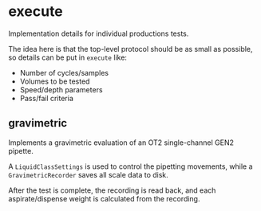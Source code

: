 # execute

Implementation details for individual productions tests.

The idea here is that the top-level protocol should be as small as possible, so details can be put in `execute` like:

- Number of cycles/samples
- Volumes to be tested
- Speed/depth parameters
- Pass/fail criteria

## gravimetric

Implements a gravimetric evaluation of an OT2 single-channel GEN2 pipette.

A `LiquidClassSettings` is used to control the pipetting movements, while a `GravimetricRecorder` saves all scale data to disk.

After the test is complete, the recording is read back, and each aspirate/dispense weight is calculated from the recording.
